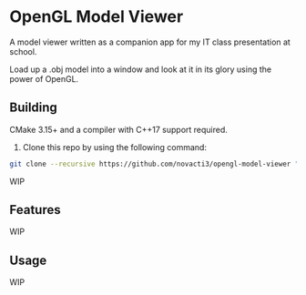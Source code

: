 # OpenGL Model Viewer
A model viewer written as a companion app for my IT class presentation at school.

Load up a .obj model into a window and look at it in its glory using the power of OpenGL.

## Building
CMake 3.15+ and a compiler with C++17 support required.

1) Clone this repo by using the following command:
```bash
git clone --recursive https://github.com/novacti3/opengl-model-viewer "ModelViewer"
```

WIP

## Features
WIP

## Usage
WIP
